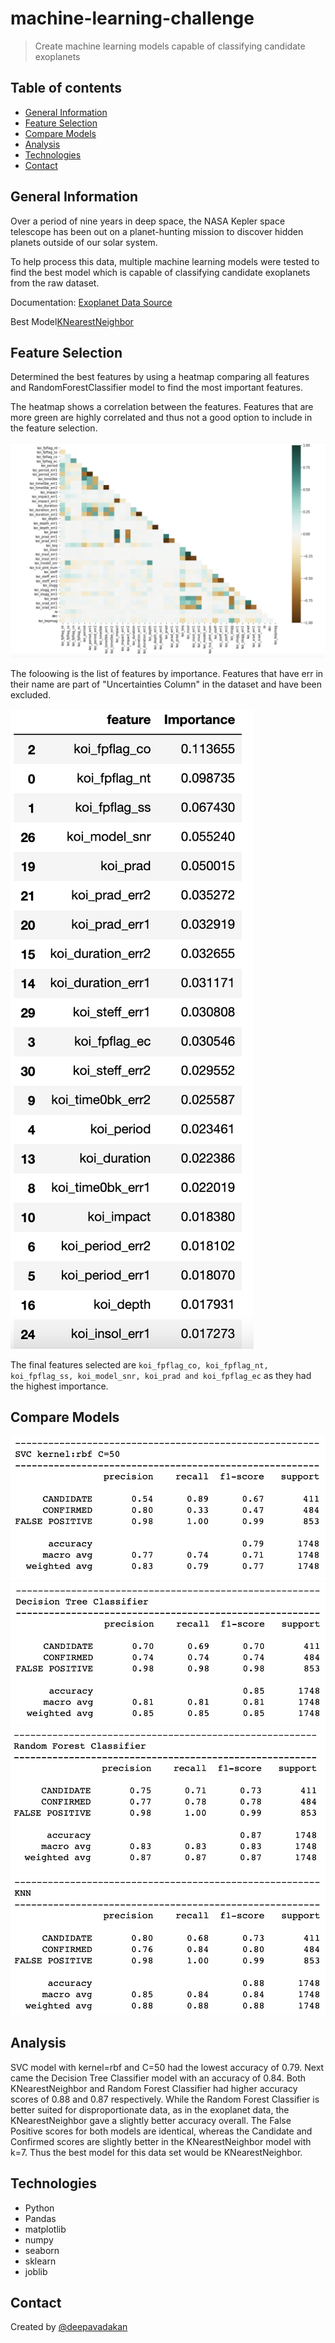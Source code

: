 # machine-learning-challenge

>  Create machine learning models capable of classifying candidate exoplanets

## Table of contents
* [General Information](#General-Information)
* [Feature Selection](#Feature-Selection)
* [Compare Models](#Compare-Models)
* [Analysis](#Analysis)
* [Technologies](#technologies)
* [Contact](#Contact)

## General Information
Over a period of nine years in deep space, the NASA Kepler space telescope has been out on a planet-hunting mission to discover hidden planets outside of our solar system.

To help process this data, multiple machine learning models were tested to find the best model which is capable of classifying candidate exoplanets from the raw dataset.

Documentation: [Exoplanet Data Source](https://www.kaggle.com/nasa/kepler-exoplanet-search-results)

Best Model[KNearestNeighbor](exoplanet_model.sav)


## Feature Selection
Determined the best features by using a heatmap comparing all features and RandomForestClassifier model to find the most important features.

The heatmap shows a correlation between the features. Features that are more green are highly correlated and thus not a good option to include in the feature selection.

![HeatMap](Resources/heatmap.png)

The foloowing is the list of features by importance. Features that have err in their name are part of "Uncertainties Column" in the dataset and have been excluded.

![feature_importance](Resources/feature_importance.png)

The final features selected are ```koi_fpflag_co, koi_fpflag_nt, koi_fpflag_ss, koi_model_snr, koi_prad and koi_fpflag_ec``` as they had the highest importance.


## Compare Models
![svc](Resources/svc.png)
![clf](Resources/clf.png)
![rf](Resources/rf.png)
![knn](Resources/knn.png)


## Analysis

SVC model with kernel=rbf and C=50 had the lowest accuracy of 0.79. Next came the Decision Tree Classifier model with an accuracy of 0.84. Both KNearestNeighbor and Random Forest Classifier had higher accuracy scores of 0.88 and 0.87 respectively. While the Random Forest Classifier is better suited for disproportionate data, as in the exoplanet data, the KNearestNeighbor gave a slightly better accuracy overall. The False Positive scores for both models are identical, whereas the Candidate and Confirmed scores are slightly better in the KNearestNeighbor model with k=7. Thus the best model for this data set would be KNearestNeighbor.

## Technologies
* Python
* Pandas
* matplotlib
* numpy
* seaborn
* sklearn
* joblib

## Contact
Created by [@deepavadakan](https://github.com/)